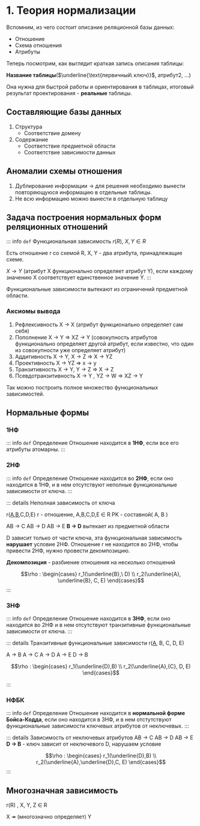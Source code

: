 # 1. Теория нормализации

Вспомним, из чего состоит описание реляционной базы данных:

+ Отношение
+ Схема отношения
+ Атрибуты

Теперь посмотрим, как выглядит краткая запись описания таблицы:

**Название таблицы**($\underline{\text{первичный\ ключ}}$, атрибут2, ...)

Она нужна для быстрой работы и ориентирования в таблицах, итоговый результат проектирования - **реальные** таблицы.

## Составляющие базы данных

1. Структура
   + Соответствие домену
2. Содержание
   + Соответствие предметной области
   + Соответствие зависимости данных

## Аномалии схемы отношения

1. Дублирование информации $\rightarrow$ для решения необходимо вынести повторяющуюся информацию в отдельные таблицы.
2. Не всю информацию можно вынести в отдельную таблицу

## Задача построения нормальных форм реляционных отношений

::: info `def` Функциональная зависимость
$r(R), \ X,Y \in R$

Есть отношение r со схемой R, X, Y - два атрибута, принадлежащие схеме.

$X \rightarrow Y$ (атрибут X функционально определяет атрибут Y), если каждому значению X соответствует единственное значение Y.
:::

Функциональные зависимости вытекают из ограничений предметной области.

### Аксиомы вывода

1. Рефлексивность X $\rightarrow$ X (атрибут функционально определяет сам себя)
2. Пополнение X $\rightarrow$ Y $\Rightarrow$ XZ $\rightarrow$ Y (совокупность атрибутов функционально определяет другой атрибут, если известно, что один из совокупности уже определяет атрибут)
3. Аддитивность X $\rightarrow$ Y, X $\rightarrow$ Z $\Rightarrow$ X $\rightarrow$ YZ
4. Проективность X $\rightarrow$ YZ $\Rightarrow$ x $\rightarrow$ y
5. Транзитивность X $\rightarrow$ Y, Y $\rightarrow$ Z $\Rightarrow$ X $\rightarrow$ Z
6. Псевдотранзитивность X $\rightarrow$ Y , YZ $\rightarrow$ W $\Rightarrow$ XZ $\rightarrow$ Y

Так можно построить полное множество функциональных зависимостей.

## Нормальные формы

### 1НФ

::: info `def` Определение
Отношение находится в **1НФ**, если все его атрибуты атомарны.
:::

### 2НФ

::: info `def` Определение
Отношение находится во **2НФ**, если оно находится в 1НФ, и в нем отсутствуют неполные функциональные зависимости от ключа.
:::

::: details Неполная зависимость от ключа

r(<u>A</u>,<u>B</u>,C,D,E)
r - отношение, A,B,C,D,E $\in$ R
PK - составной( A, B )

AB $\rightarrow$ C
AB $\rightarrow$ D
AB $\rightarrow$ E
**B $\rightarrow$ D** вытекает из предметной области

D зависит только от части ключа, эта функциональная зависимость **нарушает** условие 2НФ. Отношение r не находится во 2НФ, чтобы привести 2НФ, нужно провести декомпозицию.

**Декомпозиция** - разбиение отношения на несколько отношений


$$\rho : \begin{cases} r_1(\underline{B},\ D) \\ r_2(\underline{A}, \underline{B}, C, E) \end{cases}$$
:::

### 3НФ

::: info `def` Определение
Отношение находится в **3НФ**, если оно находится во 2НФ и в нем отсутствуют транзитивные функциональные зависимости от ключа.
:::

::: details Транзитивные функциональные зависимости
r(<u>A</u>, B, C, D, E)

A $\rightarrow$ B
A $\rightarrow$ C
A $\rightarrow$ D
A $\rightarrow$ E
D $\rightarrow$ B

$$\rho : \begin{cases} r_1(\underline{D},B) \\ r_2(\underline{A},{C}, D, E) \end{cases}$$

:::

### НФБК

::: info `def` Определение
Отношение находится в **нормальной форме Бойса-Кодда**, если оно находится в 3НФ, и в нем отстутствуют функциональные зависимости ключевых атрибутов от неключевых.
:::

::: details Зависимость от неключевых атрибутов
AB $\rightarrow$ C
AB $\rightarrow$ D
AB $\rightarrow$ E
**D $\rightarrow$ B** - ключ зависит от неключевого D, нарушаем условие

$$\rho : \begin{cases} r_1(\underline{D},B) \\ r_2(\underline{A},\underline{D},C, E) \end{cases}$$
:::

## Многозначная зависимость

r(R) , X, Y, Z $\in$ R

X $\twoheadrightarrow$ (многозначно определяет) Y